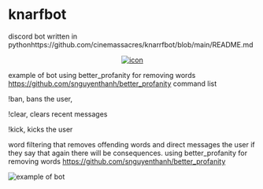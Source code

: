 # knarfbot
discord bot written in pythonhttps://github.com/cinemassacres/knarrfbot/blob/main/README.md
<p align="center">
  <a href="https://www.twitch.tv/cinemassacres">
    <img alt="icon" src="https://github.com/cinemassacres/knarrfbot/blob/main/docs/media/Icon.png">
  </a>
</p>

example of bot
using better_profanity for removing words https://github.com/snguyenthanh/better_profanity
command list

!ban, bans the user, 

!clear, clears recent messages 

!kick, kicks the user

word filtering that removes offending words and direct messages the user if they say that again there will be consequences. using better_profanity for removing words https://github.com/snguyenthanh/better_profanity



![example of bot](https://i.imgur.com/GeP3bGF.gif)
